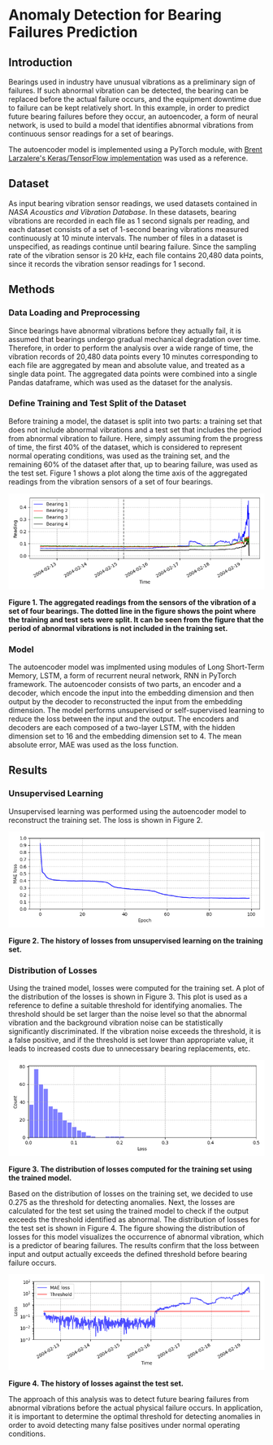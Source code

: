 # Anomaly Detection for Bearing Failures Prediction

## Introduction

Bearings used in industry have unusual vibrations as a preliminary sign of failures. If such abnormal vibration can be detected, the bearing can be replaced before the actual failure occurs, and the equipment downtime due to failure can be kept relatively short. In this example, in order to predict future bearing failures before they occur, an autoencoder, a form of neural network, is used to build a model that identifies abnormal vibrations from continuous sensor readings for a set of bearings.

The autoencoder model is implemented using a PyTorch module, with [Brent Larzalere's Keras/TensorFlow implementation](https://github.com/BLarzalere/LSTM-Autoencoder-for-Anomaly-Detection) was used as a reference.

## Dataset

As input bearing vibration sensor readings, we used datasets contained in *NASA Acoustics and Vibration Database*. In these datasets, bearing vibrations are recorded in each file as 1 second signals per reading, and each dataset consists of a set of 1-second bearing vibrations measured continuously at 10 minute intervals. The number of files in a dataset is unspecified, as readings continue until bearing failure. Since the sampling rate of the vibration sensor is 20 kHz, each file contains 20,480 data points, since it records the vibration sensor readings for 1 second.

## Methods

### Data Loading and Preprocessing

Since bearings have abnormal vibrations before they actually fail, it is assumed that bearings undergo gradual mechanical degradation over time. Therefore, in order to perform the analysis over a wide range of time, the vibration records of 20,480 data points every 10 minutes corresponding to each file are aggregated by mean and absolute value, and treated as a single data point. The aggregated data points were combined into a single Pandas dataframe, which was used as the dataset for the analysis.

### Define Training and Test Split of the Dataset

Before training a model, the dataset is split into two parts: a training set that does not include abnormal vibrations and a test set that includes the period from abnormal vibration to failure. Here, simply assuming from the progress of time, the first 40% of the dataset, which is considered to represent normal operating conditions, was used as the training set, and the remaining 60% of the dataset after that, up to bearing failure, was used as the test set. Figure 1 shows a plot along the time axis of the aggregated readings from the vibration sensors of a set of four bearings.

![The aggregated readings from the sensors of the vibration of a set of four bearings.](figure/sensors.png)

**Figure 1. The aggregated readings from the sensors of the vibration of a set of four bearings. The dotted line in the figure shows the point where the training and test sets were split. It can be seen from the figure that the period of abnormal vibrations is not included in the training set.**

### Model

The autoencoder model was implmented using modules of Long Short-Term Memory, LSTM, a form of recurrent neural network, RNN in PyTorch framework. The autoencoder consists of two parts, an encoder and a decoder, which encode the input into the embedding dimension and then output by the decoder to reconstructed the input from the embedding dimension. The model performs unsupervised or self-supervised learning to reduce the loss between the input and the output. The encoders and decoders are each composed of a two-layer LSTM, with the hidden dimension set to 16 and the embedding dimension set to 4. The mean absolute error, MAE was used as the loss function.

## Results

### Unsupervised Learning

Unsupervised learning was performed using the autoencoder model to reconstruct the training set. The loss is shown in Figure 2.

![The history of losses from unsupervised learning on the training set.](figure/training_loss.png)

**Figure 2. The history of losses from unsupervised learning on the training set.**

### Distribution of Losses

Using the trained model, losses were computed for the training set. A plot of the distribution of the losses is shown in Figure 3. This plot is used as a reference to define a suitable threshold for identifying anomalies. The threshold should be set larger than the noise level so that the abnormal vibration and the background vibration noise can be statistically significantly discriminated. If the vibration noise exceeds the threshold, it is a false positive, and if the threshold is set lower than appropriate value, it leads to increased costs due to unnecessary bearing replacements, etc.

![The distribution of losses computed for the training set using the trained model.](figure/loss_distribution.png)

**Figure 3. The distribution of losses computed for the training set using the trained model.**

Based on the distribution of losses on the training set, we decided to use 0.275 as the threshold for detecting anomalies. Next, the losses are calculated for the test set using the trained model to check if the output exceeds the threshold identified as abnormal. The distribution of losses for the test set is shown in Figure 4. The figure showing the distribution of losses for this model visualizes the occurrence of abnormal vibration, which is a predictor of bearing failures. The results confirm that the loss between input and output actually exceeds the defined threshold before bearing failure occurs.

![The history of losses against the test set.](figure/test_loss.png)

**Figure 4. The history of losses against the test set.**

The approach of this analysis was to detect future bearing failures from abnormal vibrations before the actual physical failure occurs. In application, it is important to determine the optimal threshold for detecting anomalies in order to avoid detecting many false positives under normal operating conditions.
